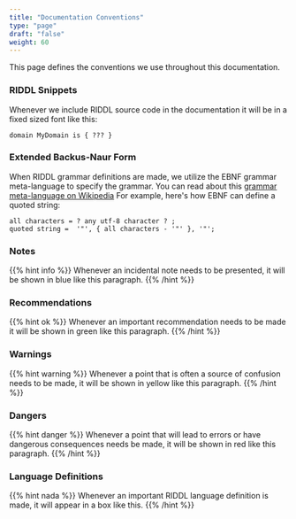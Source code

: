 ```yaml
---
title: "Documentation Conventions"
type: "page"
draft: "false"
weight: 60
---
```


This page defines the conventions we use throughout this documentation. 

### RIDDL Snippets
Whenever we include RIDDL source code in the documentation it will be in a fixed
sized font like this:
```riddl
domain MyDomain is { ??? }
``` 

### Extended Backus-Naur Form
When RIDDL grammar definitions are made, we utilize the EBNF grammar
meta-language to specify the grammar.  You can read about this 
[grammar meta-language on Wikipedia](https://en.wikipedia.org/wiki/Extended_Backus%E2%80%93Naur_form)
For example, here's how EBNF can define a quoted string:
```ebnf
all characters = ? any utf-8 character ? ;
quoted string =  '"', { all characters - '"' }, '"';
```
### Notes
{{% hint info %}}
Whenever an incidental note needs to be presented, it will be shown in blue
like this paragraph.
{{% /hint %}}

### Recommendations 
{{% hint ok %}}
Whenever an important recommendation needs to be made it will be shown in green 
like this paragraph.
{{% /hint %}}

### Warnings
{{% hint warning %}}
Whenever a point that is often a source of confusion needs to be made, it will 
be shown in yellow like this paragraph.
{{% /hint %}}

### Dangers
{{% hint danger %}}
Whenever a point that will lead to errors or have dangerous consequences 
needs be made, it will be shown in red like this paragraph.
{{% /hint %}}

### Language Definitions
{{% hint nada %}}
Whenever an important RIDDL language definition is made, it will appear in a 
box like this.
{{% /hint %}}
